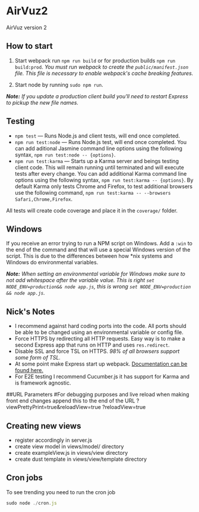 # AirVuz2
AirVuz version 2

## How to start

1. Start webpack run `npm run build` or for production builds `npm run build:prod`. _You must run webpack to create the `public/manifest.json` file. This file is necessary to enable webpack's cache breaking features._

2. Start node by running `sudo npm run`.

_**Note:** If you update a production client build you'll need to restart Express to pickup the new file names._

## Testing

- `npm test` — Runs Node.js and client tests, will end once completed.
- `npm run test:node` — Runs Node.js test, will end once completed. You can add aditional Jasmine command line options using the following syntax, `npm run test:node -- {options}`.
- `npm run test:karma` — Starts up a Karma server and beings testing client code. This will remain running until terminated and will execute tests after every change. You can add additional Karma command line options using the following syntax, `npm run test:karma -- {options}`. By default Karma only tests Chrome and Firefox, to test additional browsers use the following command, `npm run test:karma -- --browsers Safari,Chrome,Firefox`.

All tests will create code coverage and place it in the `coverage/` folder.

## Windows

If you receive an error trying to run a NPM script on Windows. Add a `:win` to the end of the command and that will use a special Windows version of the script. This is due to the differences between how *nix systems and Windows do environmental variables.

_**Note:** When setting an environmental variable for Windows make sure to not add whitespace after the variable value. This is right `set NODE_ENV=production&& node app.js`, this is wrong `set NODE_ENV=production && node app.js`._

## Nick's Notes

- I recommend against hard coding ports into the code. All ports should be able to be changed using an environmental variable or config file.
- Force HTTPS by redirecting all HTTP requests. Easy way is to make a second Express app that runs on HTTP and uses `res.redirect`.
- Disable SSL and force TSL on HTTPS. _98% of all browsers support some form of TSL._
- At some point make Express start up webpack. [Documentation can be found here.](http://webpack.github.io/docs/node.js-api.html)
- For E2E testing I recommend Cucumber.js it has support for Karma and is framework agnostic.

##URL Parameters
#For debugging purposes and live reload when making front end changes append this to the end of the URL
?viewPrettyPrint=true&reloadView=true
?reloadView=true

## Creating new views

- register accordingly in server.js
- create view model in views/model/ directory
- create exampleView.js in views/view directory
- create dust template in views/view/template directory

## Cron jobs
To see trending you need to run the cron job
```javascript
sudo node ./cron.js
```